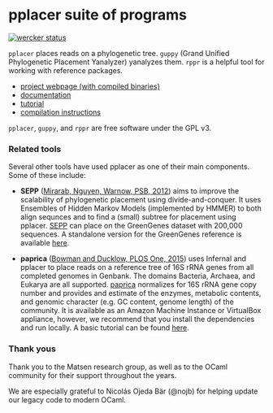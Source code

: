 # pplacer suite of programs

[![wercker status](https://app.wercker.com/status/b3fe580ff3a62d0a69c6da264c03ba81/s/master "wercker status")](https://app.wercker.com/project/bykey/b3fe580ff3a62d0a69c6da264c03ba81)

`pplacer` places reads on a phylogenetic tree.
`guppy` (Grand Unified Phylogenetic Placement Yanalyzer) yanalyzes them.
`rppr` is a helpful tool for working with reference packages.

* [project webpage (with compiled binaries)](http://matsen.fhcrc.org/pplacer/)
* [documentation](http://matsen.github.io/pplacer/)
* [tutorial](http://fhcrc.github.io/microbiome-demo/)
* [compilation instructions](http://matsen.github.io/pplacer/compiling.html)

`pplacer`, `guppy`, and `rppr` are free software under the GPL v3.

### Related tools

Several other tools have used pplacer as one of their main components. Some of these include:

* **SEPP** ([Mirarab, Nguyen, Warnow, PSB, 2012](http://www.worldscientific.com/doi/abs/10.1142/9789814366496_0024)) aims to improve the scalability of phylogenetic placement using divide-and-conquer. It uses Ensembles of Hidden Markov Models (implemented by HMMER) to both align sequnces and to find a (small) subtree for placement using pplacer. [SEPP](github.com/smirarab/sepp) can place on the GreenGenes dataset with 200,000 sequences. A standalone version for the GreenGenes reference is available [here](https://github.com/smirarab/sepp/wiki/SEPP-on-Greengenes).

* **paprica** ([Bowman and Ducklow, PLOS One, 2015](http://journals.plos.org/plosone/article?id=10.1371/journal.pone.0135868)) uses Infernal and pplacer to place reads on a reference tree of 16S rRNA genes from all completed genomes in Genbank.  The domains Bacteria, Archaea, and Eukarya are all supported.  [paprica](https://github.com/bowmanjeffs/paprica) normalizes for 16S rRNA gene copy number and provides and estimate of the enzymes, metabolic contents, and genomic character (e.g. GC content, genome length) of the community. It is available as an Amazon Machine Instance or VirtualBox appliance, however, we recommend that you install the dependencies and run locally.  A basic tutorial can be found [here](http://www.polarmicrobes.org/analysis-with-paprica/).


### Thank yous

Thank you to the Matsen research group, as well as to the OCaml community for their support throughout the years.

We are especially grateful to Nicolás Ojeda Bär (@nojb) for helping update our legacy code to modern OCaml.
